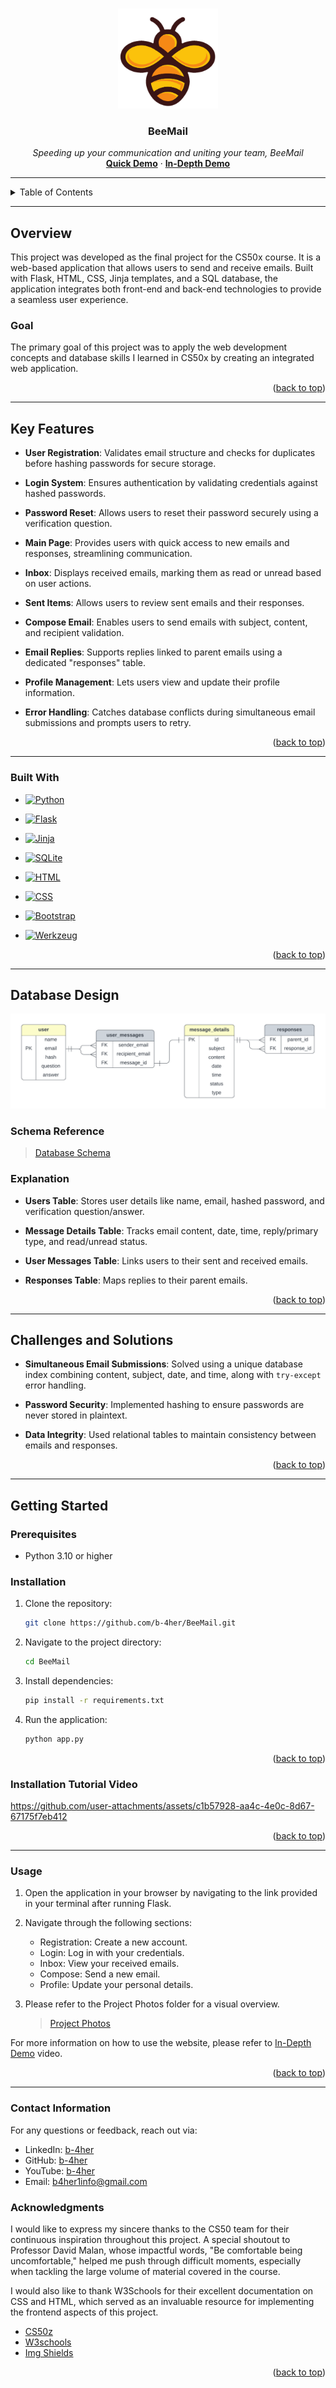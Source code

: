 <a id="readme-top"></a>


<!-- PROJECT LOGO -->
<br />
<div align="center">
  <a href="https://github.com/b-4her/BeeMail">
    <img src="./assets/project_logo.png" alt="Logo" width="160" height="160">
  </a>
  <h3 align="center"><b>BeeMail</b></h3>
  <p align="center"">
    <i>Speeding up your communication and uniting your team, BeeMail</i>
    <br/>
    <a href="https://youtu.be/HhA8Dpr6IvQ"><strong>Quick Demo</strong></a>
    ·
    <a href="https://youtu.be/k5HBm5l-yJ8?si=QjAO20z61ZZukZP7"><strong>In-Depth Demo</strong></a>
  </p>
</div>

---

<!-- TABLE OF CONTENTS -->
<details>
  <summary>Table of Contents</summary>
  <ol>
    <li><a href="#overview">Overview</a></li>
    <li><a href="#key-features">Key Features</a></li>
    <li><a href="#built-with">Built With</a></li>
    <li><a href="#database-design">Database Design</a></li>
    <li><a href="#challenges-and-solutions">Challenges and Solutions</a></li>
    <li>
      <a href="#getting-started">Getting Started</a>
      <ul>
        <li><a href="#prerequisites">Prerequisites</a></li>
        <li><a href="#installation">Installation</a></li>
        <li><a href="#installation-tutorial-video">Installation</a></li>
      </ul>
    </li>
    <li><a href="#usage">Usage</a></li>
    <li><a href="#contact-information">Contact Information</a></li>
    <li><a href="#acknowledgments">Acknowledgments</a></li>
  </ol>
</details>

---

## Overview
This project was developed as the final project for the CS50x course. It is a web-based application that allows users to send and receive emails. Built with Flask, HTML, CSS, Jinja templates, and a SQL database, the application integrates both front-end and back-end technologies to provide a seamless user experience.

### Goal
The primary goal of this project was to apply the web development concepts and database skills I learned in CS50x by creating an integrated web application.

<p align="right">(<a href="#readme-top">back to top</a>)</p>

---

## Key Features
- **User Registration**: Validates email structure and checks for duplicates before hashing passwords for secure storage.
- **Login System**: Ensures authentication by validating credentials against hashed passwords.
- **Password Reset**: Allows users to reset their password securely using a verification question.
- **Main Page**: Provides users with quick access to new emails and responses, streamlining communication.
- **Inbox**: Displays received emails, marking them as read or unread based on user actions.
- **Sent Items**: Allows users to review sent emails and their responses.
- **Compose Email**: Enables users to send emails with subject, content, and recipient validation.
- **Email Replies**: Supports replies linked to parent emails using a dedicated "responses" table.
- **Profile Management**: Lets users view and update their profile information.
- **Error Handling**: Catches database conflicts during simultaneous email submissions and prompts users to retry.

  <p align="right">(<a href="#readme-top">back to top</a>)</p>

---

### Built With

* [![Python][Python.com]][Python-url]
* [![Flask][Flask.com]][Flask-url]
* [![Jinja][Jinja.com]][Jinja-url]
* [![SQLite][SQLite.com]][SQLite-url]
* [![HTML][HTML.com]][HTML-url]
* [![CSS][CSS.com]][CSS-url]
* [![Bootstrap][Bootstrap.com]][Bootstrap-url]
* [![Werkzeug][Werkzeug.com]][Werkzeug-url]

  <p align="right">(<a href="#readme-top">back to top</a>)</p>

---

## Database Design
![Database Chart Image](Database/db_diagram.png) <!-- Add a link or embed the image here -->

### Schema Reference
> <a href="./Database/database_scheme.sql">Database Schema</a>

### Explanation
- **Users Table**: Stores user details like name, email, hashed password, and verification question/answer.
- **Message Details Table**: Tracks email content, date, time,  reply/primary type, and read/unread status.
- **User Messages Table**: Links users to their sent and received emails.
- **Responses Table**: Maps replies to their parent emails.

  <p align="right">(<a href="#readme-top">back to top</a>)</p>

---

## Challenges and Solutions
- **Simultaneous Email Submissions**: Solved using a unique database index combining content, subject, date, and time, along with `try-except` error handling.
- **Password Security**: Implemented hashing to ensure passwords are never stored in plaintext.
- **Data Integrity**: Used relational tables to maintain consistency between emails and responses.

  <p align="right">(<a href="#readme-top">back to top</a>)</p>

---

## Getting Started

### Prerequisites
- Python 3.10 or higher

### Installation
1. Clone the repository:
   ```bash
   git clone https://github.com/b-4her/BeeMail.git
2. Navigate to the project directory:
    ```bash  
   cd BeeMail
3. Install dependencies:
   ```bash
   pip install -r requirements.txt
4. Run the application:
   ```bash
   python app.py

<p align="right">(<a href="#readme-top">back to top</a>)</p>

### Installation Tutorial Video
https://github.com/user-attachments/assets/c1b57928-aa4c-4e0c-8d67-67175f7eb412

<p align="right">(<a href="#readme-top">back to top</a>)</p>

---

### Usage

1. Open the application in your browser by navigating to the link provided in your terminal after running Flask.

2. Navigate through the following sections:
   - Registration: Create a new account.
   - Login: Log in with your credentials.
   - Inbox: View your received emails.
   - Compose: Send a new email.
   - Profile: Update your personal details.
4. Please refer to the Project Photos folder for a visual overview.
   >  <a href="./assets/project photos/pages.pdf">Project Photos</a>
   
For more information on how to use the website, please refer to [In-Depth Demo](https://youtu.be/k5HBm5l-yJ8?si=QjAO20z61ZZukZP7) video.

<p align="right">(<a href="#readme-top">back to top</a>)</p>

---


### Contact Information
For any questions or feedback, reach out via:
- LinkedIn: [b-4her](https://www.linkedin.com/in/b-4her)
- GitHub: [b-4her](https://github.com/b-4her)
- YouTube: [b-4her](https://www.youtube.com/@b-4her)
- Email: b4her1info@gmail.com

### Acknowledgments
I would like to express my sincere thanks to the CS50 team for their continuous inspiration throughout this project. A special shoutout to Professor David Malan, whose impactful words, "Be comfortable being uncomfortable," helped me push through difficult moments, especially when tackling the large volume of material covered in the course.

I would also like to thank W3Schools for their excellent documentation on CSS and HTML, which served as an invaluable resource for implementing the frontend aspects of this project.

* [CS50z](https://cs50.harvard.edu/x)
* [W3schools](https://www.w3schools.com/)
* [Img Shields](https://shields.io)

<p align="right">(<a href="#readme-top">back to top</a>)</p>

<!-- MARKDOWN LINKS & IMAGES -->

[Python.com]: https://img.shields.io/badge/python-b?style=for-the-badge&logo=python&logoColor=yellow&color=blue
[python-url]: https://www.python.org

[flask.com]: https://img.shields.io/badge/flask-b?style=for-the-badge&logo=flask&logoColor=white&color=black
[flask-url]: https://flask.palletsprojects.com/en/stable/

[Jinja.com]: https://werkzeug.palletsprojects.com/en/stable/
[Jinja-url]: https://jinja.palletsprojects.com/en/stable/

[SQLite.com]: https://img.shields.io/badge/SQLite-b?style=for-the-badge&logo=SQLite&logoColor=white&color=blue
[SQlite-url]: https://www.sqlite.org

[HTML.com]: https://img.shields.io/badge/Html-b?style=for-the-badge&logo=Html&logoColor=white&color=red
[HTML-url]:https://developer.mozilla.org/en-US/docs/Web/HTML

[CSS.com]: https://img.shields.io/badge/css-b?style=for-the-badge&logo=css&logoColor=white&color=blue
[CSS-url]: https://developer.mozilla.org/en-US/docs/Web/CSS

[Bootstrap.com]: https://img.shields.io/badge/Bootstrap-563D7C?style=for-the-badge&logo=bootstrap&logoColor=white
[Bootstrap-url]: https://getbootstrap.com

[Werkzeug.com]: https://img.shields.io/badge/Werkzeug-b?style=for-the-badge&logo=Werkzeug&logoColor=white&color=orange
[Werkzeug-url]: https://werkzeug.palletsprojects.com/en/stable/


